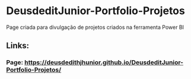 # DeusdeditJunior-Portfolio-Projetos
 Page criada para divulgação de projetos criados na ferramenta Power BI
 
## Links:
### Page: https://deusdedithjhunior.github.io/DeusdeditJunior-Portfolio-Projetos/
